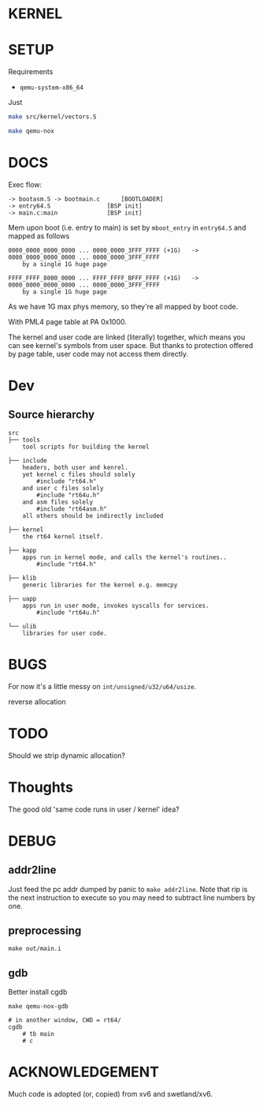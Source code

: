 # KERNEL

# SETUP
Requirements
* `qemu-system-x86_64`

Just
```bash
make src/kernel/vectors.S

make qemu-nox
```

# DOCS
Exec flow:
```
-> bootasm.S -> bootmain.c		[BOOTLOADER]
-> entry64.S				[BSP init]
-> main.c:main				[BSP init]
```

Mem upon boot (i.e. entry to main) is set by `mboot_entry` in `entry64.S` and mapped as follows
```
0000_0000_0000_0000 ... 0000_0000_3FFF_FFFF (+1G)	->	0000_0000_0000_0000 ... 0000_0000_3FFF_FFFF
	by a single 1G huge page

FFFF_FFFF_8000_0000 ... FFFF_FFFF_BFFF_FFFF (+1G)	->	0000_0000_0000_0000 ... 0000_0000_3FFF_FFFF
	by a single 1G huge page
```

As we have 1G max phys memory, so they're all mapped by boot code.

With PML4 page table at PA 0x1000.

The kernel and user code are linked (literally) together, which means you can see kernel's symbols from user space.
But thanks to protection offered by page table, user code may not access them directly.

# Dev
## Source hierarchy
```
src
├── tools
	tool scripts for building the kernel

├── include
	headers, both user and kenrel.
	yet kernel c files should solely
		#include "rt64.h"
	and user c files solely
		#include "rt64u.h"
	and asm files solely
		#include "rt64asm.h"
	all others should be indirectly included

├── kernel
	the rt64 kernel itself.

├── kapp
	apps run in kernel mode, and calls the kernel's routines..
		#include "rt64.h"

├── klib
	generic libraries for the kernel e.g. memcpy

├── uapp
	apps run in user mode, invokes syscalls for services.
		#include "rt64u.h"

└── ulib
	libraries for user code.
```

# BUGS
For now it's a little messy on `int/unsigned/u32/u64/usize`.

reverse allocation

# TODO
Should we strip dynamic allocation?

# Thoughts
The good old 'same code runs in user / kernel' idea?

# DEBUG
## addr2line
Just feed the pc addr dumped by panic to `make addr2line`.
Note that rip is the next instruction to execute so you may need to subtract line numbers by one.

## preprocessing
`make out/main.i`

## gdb
Better install cgdb

```
make qemu-nox-gdb

# in another window, CWD = rt64/
cgdb
	# tb main
	# c
```

# ACKNOWLEDGEMENT
Much code is adopted (or, copied) from xv6 and swetland/xv6.

